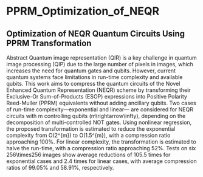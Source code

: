 # PPRM_Optimization_of_NEQR
## Optimization of NEQR Quantum Circuits Using PPRM Transformation

Abstract
Quantum image representation (QIR) is a key challenge in quantum image processing (QIP) due to the large number of pixels in images, which increases the need for quantum gates and qubits. However, current quantum systems face limitations in run-time complexity and available qubits. This work aims to compress the quantum circuits of the Novel Enhanced Quantum Representation (NEQR) scheme by transforming their Exclusive-Or Sum-of-Products (ESOP) expressions into Positive Polarity Reed-Muller (PPRM) equivalents without adding ancillary qubits. Two cases of run-time complexity—exponential and linear— are considered for NEQR circuits with m controlling qubits (m\rightarrow\infty), depending on the decomposition of multi-controlled NOT gates. Using nonlinear regression, the proposed transformation is estimated to reduce the exponential complexity from O(2^{m}) to O(1.5^{m}), with a compression ratio approaching 100%. For linear complexity, the transformation is estimated to halve the run-time, with a compression ratio approaching 52%. Tests on six 256\times256 images show average reductions of 105.5 times for exponential cases and 2.4 times for linear cases, with average compression ratios of 99.05% and 58.91%, respectively.
